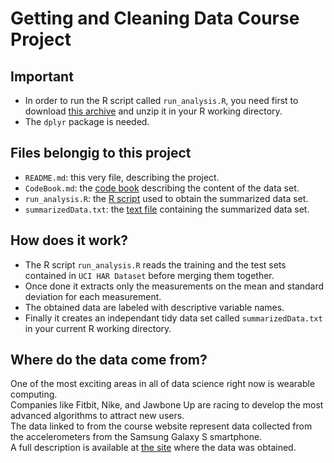 # Getting and Cleaning Data Course Project

## Important
* In order to run the R script called `run_analysis.R`, you need first to download [this archive](https://d396qusza40orc.cloudfront.net/getdata%2Fprojectfiles%2FUCI%20HAR%20Dataset.zip) and unzip it in your R working directory.
* The `dplyr` package is needed.

## Files belongig to this project
* `README.md`:  this very file, describing the project.  
* `CodeBook.md`:  the [code book](CodeBook.md) describing the content of the data set.  
* `run_analysis.R`:  the [R script](run_analysis.R) used to obtain the summarized data set.  
* `summarizedData.txt`:  the [text file](summarizedData.txt) containing the summarized data set.  

## How does it work?
* The R script `run_analysis.R` reads the training and the test sets contained in `UCI HAR Dataset` before merging them together.
* Once done it extracts only the measurements on the mean and standard deviation for each measurement.
* The obtained data are labeled with descriptive variable names.
* Finally it creates an independant tidy data set called `summarizedData.txt` in your current R working directory.

## Where do the data come from?
One of the most exciting areas in all of data science right now is wearable computing.  
Companies like Fitbit, Nike, and Jawbone Up are racing to develop the most advanced algorithms to attract new users.  
The data linked to from the course website represent data collected from the accelerometers from the Samsung Galaxy S smartphone.  
A full description is available at [the site](http://archive.ics.uci.edu/ml/datasets/Human+Activity+Recognition+Using+Smartphones) where the data was obtained.
